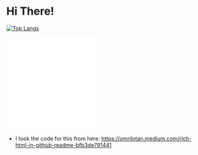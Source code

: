 # Hi There!

[![Top Langs](https://github-readme-stats.vercel.app/api/top-langs/?username=Russell-Shean&exclude_repo=Russell-Shean.github.io)](https://github.com/anuraghazra/github-readme-stats)



![](./image.svg)


- I took the code for this from here: https://omrilotan.medium.com/rich-html-in-github-readme-bfb3de791441
